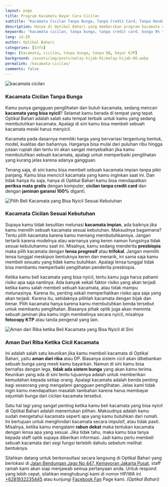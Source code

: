 ```yaml
---
layout: page
title: Program Kacamata Bayar Cara Cicilan
subtitle: "Kacamata Cicilan Tanpa Bunga, Tanpa Credit Card, Tanpa Denda dan Tanpa Riba"
description: Hanya di Optikal Bahari yang memberikan program kacamata cicilan, bergaransi, tanpa DP, tanpa bunga (0%), tanpa credit card, bebas riba & cicilan ringan
keywords: "kacamata cicilan, tanpa bunga, tanpa credit card, bunga 0% tanpa DP, cicilan ringan"
lang: id-ID
author: Optikal Bahari
categories: [Info]
tags: [kacamata, cicilan, tanpa bunga, tanpa DB, bayar KJP]
background: /assets/img/posts/malay-hijab-01/malay-hijab-00.webp
permalink: /kacamata-cicilan/
comments: false
---
```


<div class="card shadow p-3 bg-white mb-5">
  <img
    data-src="/assets/img/posts/malay-hijab-01/malay-hijab-01.webp"
    src="/assets/img/posts/malay-hijab-01/malay-hijab-01.webp"
    class="card-img-top"
    title="kacamata cicilan di optikal bahari"
    alt="kacamata cicilan">
  <div class="card-body">
    <h3 class="card-title">
      Kacamata Cicilan Tanpa Bunga
    </h3>
    <p class="card-text text-left">
      Kamu punya gangguan penglihatan dan butuh kacamata, sedang mencari
      <strong>kacamata yang bisa nyicil</strong>? Selamat kamu berada di tempat yang tepat. Optikal Bahari adalah salah satu tempat terbaik untuk kamu yang sedang membutuhkan kacamata. Apalagi di sini kamu bisa membeli sebuah kacamata meski harus menyicil.
    </p>
    <p class="card-text text-left">
      Kacamata pada dasarnya memiliki harga yang bervariasi tergantung bentuk, model, kualitas dan bahannya. Harganya bisa mulai dari puluhan ribu hingga jutaan rupiah dan tentu ini akan sangat menyebalkan jika kamu membutuhkan sebuah kacamata, apalagi untuk memperbaiki penglihatan yang kurang jelas karena adanya gangguan.
    </p>
    <p class="card-text text-left">
      Tenang saja, di sini kamu bisa membeli sebuah kacamata impian tanpa pikir panjang. Kamu bisa mencicil kacamata yang kamu inginkan saat ini. Dan tidak hanya itu saja, hanya di Optikal Bahari kamu bisa mendapatkan
      <strong>periksa mata gratis</strong>
      dengan komputer,
      <strong>cicilan tanpa credit card</strong>
      dan dengan
      <strong>jaminan garansi 100%</strong>
      diganti.
    </p>
  </div>
</div>

<div class="card shadow p-3 bg-white mb-5">
  <img
    data-src="/assets/img/posts/malay-hijab-01/malay-hijab-02.webp"
    src="/assets/img/posts/malay-hijab-01/malay-hijab-02.webp"
    title="kacamata cicilan di optikal bahari"
    class="card-img-top"
    alt="Pilih Beli Kacamata yang Bisa Nyicil Sesuai Kebutuhan">
  <div class="card-body">
    <h3 class="card-title">
      Kacamata Cicilan Sesuai Kebutuhan
    </h3>
    <p class="card-text text-left">
      Supaya kamu tidak kesulitan melunasi
      <strong>kacamata impian</strong>, ada baiknya jika kamu memilih sebuah kacamata sesuai kebutuhan. Maksudnya bagaimana? Tentu pilih kacamata karena kamu memang membutuhkannya. Jangan tertarik karena modelnya atau warnanya yang keren namun fungsinya tidak sesuai kebutuhanmu saat ini. Misalnya, kamu sedang menderita
      <strong>presbiopia</strong>
      maka pilih kacamata dengan
      <strong>lensa progresif</strong>
      atau
      <strong>trifokal</strong>. Jangan memilih lensa tunggal meskipun bentuknya keren dan menarik, ini sama saja kamu membeli sesuatu yang tidak kamu butuhkan. Apalagi lensa tunggal tidak bisa membantu memperbaiki penglihatan penderita presbiopia.
    </p>
    <p class="card-text text-left">
      Ketika kamu beli kacamata yang bisa nyicil, tentu kamu juga harus pahami risiko apa saja nantinya. Ada banyak sekali faktor risiko yang akan terjadi ketika kamu salah membeli sebuah kacamata, atau tidak mampu melunasinya. Karena itu, penting sekali memperhatikan risiko apa saja yang akan terjadi. Karena itu, setidaknya pilihlah kacamata dengan bijak dan benar. Pilih kacamata hanya karena kamu membutuhkan benda tersebut untuk membantu penglihatan. Biasanya pihak optik juga akan meminta sebuah jaminan jika kamu ingin membelinya secara nyicil, misalnya
      <strong>fotocopy KTP</strong>
      atau tanda pengenal yang lain.
    </p>
  </div>
</div>

<div class="card shadow p-3 bg-white mb-5">
  <img
    data-src="/assets/img/posts/malay-hijab-01/malay-hijab-03.webp"
    src="/assets/img/posts/malay-hijab-01/malay-hijab-03.webp"
    title="kacamata cicilan murah di jakarta"
    class="card-img-top"
    alt="Aman dari Riba ketika Beli Kacamata yang Bisa Nyicil di Sini">
  <div class="card-body">
    <h3 class="card-title">
      Aman Dari Riba Ketika Cicil Kacamata
    </h3>
    <p class="card-text text-left">
      Ini adalah salah satu keunikan jika kamu membeli kacamata di Optikal Bahari, yaitu
      <strong>aman dari riba</strong>
      atau DP. Biasanya sistem cicil akan dibebankan sebuah bunga yang mesti kamu bayarkan. Namun di sini kamu bisa bernafas dengan lega,
      <strong>tidak ada sistem bunga</strong>
      yang akan kamu terima. Keunikan yang ada di sini tentu tujuannya adalah untuk memberikan kemudahan kepada setiap orang. Apalagi kacamata adalah benda penting bagi seseorang yang mengalami gangguan penglihatan. Jelas kami tidak ingin kamu mendapatkan masalah tambahan karena harus membayar sejumlah bunga dari cicilan kacamata tersebut.
    </p>
    <p class="card-text text-left">
      Satu hal lagi yang sangat penting ketika kamu beli kacamata yang bisa nyicil di Optikal Bahari adalah menentukan pilihan. Maksudnya adalah kamu sudah mengetahui kacamata seperti apa yang kamu butuhkan dari rumah. Ini bertujuan untuk menghindari kacamata secara impulsif, atau tidak pasti. Misalnya, ketika kamu mengalami
      <strong>rabun dekat</strong>
      maka tentukan kacamata dengan lensa apa yang sesuai. Jika tidak tahu, maka kamu bisa tanya kepada staff optik supaya diberikan informasi. Jadi kamu perlu membeli sebuah kacamata dari segi fungsi terlebih dahulu sebelum melihat bentuknya.
    </p>
    <p class="card-text text-left">
      Silahkan datang untuk berkonsultasi secara langsung di Optikal Bahari yang berlokasi di
      <a href="{{"/lokasi" | relative_url }}" title="Jalan Bendungan Jago No 447, Kemayoran Jakarta Pusat">Jalan Bendungan Jago No 447, Kemayoran Jakarta Pusat</a>, staff ramah kami akan siap menjawab semua pertanyaan anda. Untuk respond yang lebih cepat, silahkan menghubungi kami di nomor HP/WA ini
      <a
        href="https://api.whatsapp.com/send?phone=6281932235445&text=Hallo%2C+saya+butuh+informasi+lebih+lanjut+mengenai+Optikal+Bahari"
        id="WhatsAppClick"
        class="WhatsAppCall"
        title="Call WhatsApp">+6281932235445</a>
      atau kunjungi
      <a
        href="https://www.facebook.com/optikalbahari"
        id="FBClick"
        title="Facebook Page Optikal Bahari"
        class="FacebookPage">Facebook Fan</a>
      Page kami.
      <em>(Optikal Bahari)</em>
    </p>
  </div>
</div>